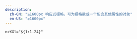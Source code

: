 ```yaml
---
description:
  zh-CN: "≥1600px 响应式栅格，可为栅格数或一个包含其他属性的对象"
  en-US: "≥1600px"
---
```


```html
nzXXl="${1:1-24}"
```

